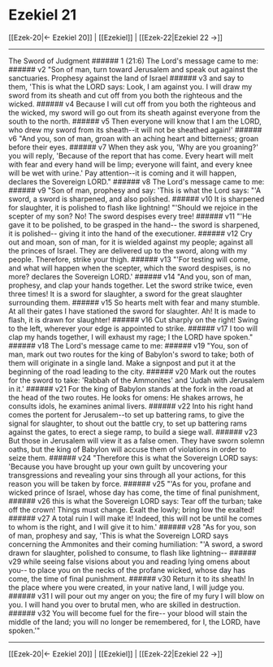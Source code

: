 # Ezekiel 21

[[Ezek-20|← Ezekiel 20]] | [[Ezekiel]] | [[Ezek-22|Ezekiel 22 →]]
***

The Sword of Judgment ###### 1 (21:6) The Lord's message came to me: ###### v2 "Son of man, turn toward Jerusalem and speak out against the sanctuaries. Prophesy against the land of Israel ###### v3 and say to them, 'This is what the LORD says: Look, I am against you. I will draw my sword from its sheath and cut off from you both the righteous and the wicked. ###### v4 Because I will cut off from you both the righteous and the wicked, my sword will go out from its sheath against everyone from the south to the north. ###### v5 Then everyone will know that I am the LORD, who drew my sword from its sheath--it will not be sheathed again!' ###### v6 "And you, son of man, groan with an aching heart and bitterness; groan before their eyes. ###### v7 When they ask you, 'Why are you groaning?' you will reply, 'Because of the report that has come. Every heart will melt with fear and every hand will be limp; everyone will faint, and every knee will be wet with urine.' Pay attention--it is coming and it will happen, declares the Sovereign LORD." ###### v8 The Lord's message came to me: ###### v9 "Son of man, prophesy and say: 'This is what the Lord says: "'A sword, a sword is sharpened, and also polished. ###### v10 It is sharpened for slaughter, it is polished to flash like lightning! "'Should we rejoice in the scepter of my son? No! The sword despises every tree! ###### v11 "'He gave it to be polished, to be grasped in the hand-- the sword is sharpened, it is polished-- giving it into the hand of the executioner. ###### v12 Cry out and moan, son of man, for it is wielded against my people; against all the princes of Israel. They are delivered up to the sword, along with my people. Therefore, strike your thigh. ###### v13 "'For testing will come, and what will happen when the scepter, which the sword despises, is no more? declares the Sovereign LORD.' ###### v14 "And you, son of man, prophesy, and clap your hands together. Let the sword strike twice, even three times! It is a sword for slaughter, a sword for the great slaughter surrounding them. ###### v15 So hearts melt with fear and many stumble. At all their gates I have stationed the sword for slaughter. Ah! It is made to flash, it is drawn for slaughter! ###### v16 Cut sharply on the right! Swing to the left, wherever your edge is appointed to strike. ###### v17 I too will clap my hands together, I will exhaust my rage; I the LORD have spoken." ###### v18 The Lord's message came to me: ###### v19 "You, son of man, mark out two routes for the king of Babylon's sword to take; both of them will originate in a single land. Make a signpost and put it at the beginning of the road leading to the city. ###### v20 Mark out the routes for the sword to take: 'Rabbah of the Ammonites' and 'Judah with Jerusalem in it.' ###### v21 For the king of Babylon stands at the fork in the road at the head of the two routes. He looks for omens: He shakes arrows, he consults idols, he examines animal livers. ###### v22 Into his right hand comes the portent for Jerusalem--to set up battering rams, to give the signal for slaughter, to shout out the battle cry, to set up battering rams against the gates, to erect a siege ramp, to build a siege wall. ###### v23 But those in Jerusalem will view it as a false omen. They have sworn solemn oaths, but the king of Babylon will accuse them of violations in order to seize them. ###### v24 "Therefore this is what the Sovereign LORD says: 'Because you have brought up your own guilt by uncovering your transgressions and revealing your sins through all your actions, for this reason you will be taken by force. ###### v25 "'As for you, profane and wicked prince of Israel, whose day has come, the time of final punishment, ###### v26 this is what the Sovereign LORD says: Tear off the turban; take off the crown! Things must change. Exalt the lowly; bring low the exalted! ###### v27 A total ruin I will make it! Indeed, this will not be until he comes to whom is the right, and I will give it to him.' ###### v28 "As for you, son of man, prophesy and say, 'This is what the Sovereign LORD says concerning the Ammonites and their coming humiliation: "'A sword, a sword drawn for slaughter, polished to consume, to flash like lightning-- ###### v29 while seeing false visions about you and reading lying omens about you-- to place you on the necks of the profane wicked, whose day has come, the time of final punishment. ###### v30 Return it to its sheath! In the place where you were created, in your native land, I will judge you. ###### v31 I will pour out my anger on you; the fire of my fury I will blow on you. I will hand you over to brutal men, who are skilled in destruction. ###### v32 You will become fuel for the fire-- your blood will stain the middle of the land; you will no longer be remembered, for I, the LORD, have spoken.'"

***
[[Ezek-20|← Ezekiel 20]] | [[Ezekiel]] | [[Ezek-22|Ezekiel 22 →]]
